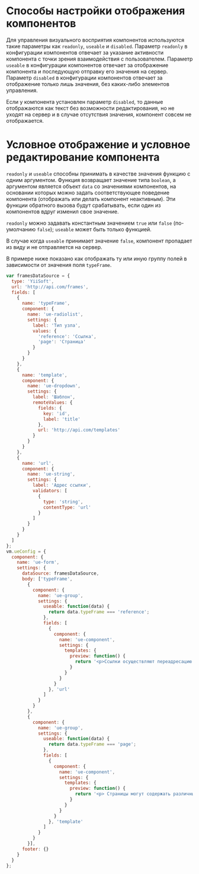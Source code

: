 # Cпособы настройки отображения компонентов

Для управления визуального восприятия компонентов используются такие параметры как `readonly`, `useable` и `disabled`.
Параметр `readonly` в конфигурации компонентов отвечает за указание активности компонента с точки зрения взаимодействия с пользователем.
Параметр `useable` в конфигурации компонентов отвечает за отображение компонента и последующую отправку его значения на сервер.
Параметр `disabled` в конфигурации компонентов отвечает за отображение только лишь значения, без каких-либо элементов управления.

Если у компонента установлен параметр `disabled`, то данные отображаются как текст без возможности редактирования, но не уходят на сервер и в случае отсутствия значения, компонент совсем не отображается.

# Условное отображение и условное редактирование компонента

`readonly` и `useable` способны принимать в качестве значения функцию с одним аргументом. Функция возвращает значение типа `boolean`, а аргументом является объект `data` со значениями компонентов, на основании которых можно задать соответствующее поведение компонента (отображать или делать компонент неактивным).
Эти функции обратного вызова будут срабатывать, если один из компонентов вдруг изменил свое значение.

`readonly` можно задавать константным значением `true` или `false` (по-умолчанию `false`);
`useable` может быть только функцией.

В случае когда `useable` принимает значение `false`, компонент пропадает из виду и не отправляется на сервер.

В примере ниже показано как отображать ту или иную группу полей в зависимости от значения поля `typeFrame`.

```javascript
var framesDataSource = {
  type: 'YiiSoft',
  url: 'http://api.com/frames',
  fields: [
    {
      name: 'typeFrame',
      component: {
        name: 'ue-radiolist',
        settings: {
          label: 'Тип узла',
          values: {
            'reference': 'Ссылка',
            'page': 'Страница'
          }
        }
      }
    },
    {
      name: 'template',
      component: {
        name: 'ue-dropdown',
        settings: {
          label: 'Шаблон',
          remoteValues: {
            fields: {
              key: 'id',
              label: 'title'
            },
            url: 'http://api.com/templates'
          }
        }
      }
    },
    {
      name: 'url',
      component: {
        name: 'ue-string',
        settings: {
          label: 'Адрес ссылки',
          validators: [
            {
              type: 'string',
              contentType: 'url'
            }
          ]
        }
      }
    }
  ]
};
vm.ueConfig = {
  component: {
    name: 'ue-form',
    settings: {
      dataSource: framesDataSource,
      body: ['typeFrame',
        {
          component: {
            name: 'ue-group',
            settings: {
              useable: function(data) {
                return data.typeFrame === 'reference';
              },
              fields: [
                {
                  component: {
                    name: 'ue-component',
                    settings: {
                      templates: {
                        preview: function() {
                          return '<p>Ссылки осуществляют переадресацию по указанному URL.</p>';
                        }
                      }
                    }
                  }
                }, 'url'
              ]
            }
          }
        },
        {
          component: {
            name: 'ue-group',
            settings: {
              useable: function(data) {
                return data.typeFrame === 'page';
              },
              fields: [
                {
                  component: {
                    name: 'ue-component',
                    settings: {
                      templates: {
                        preview: function() {
                          return '<p> Страницы могут содержать различный настраиваемый контент, определенный шаблонами. </p>';
                        }
                      }
                    }
                  }
                }, 'template'
              ]
            }
          }
        }],
      footer: {}
    }
  }
};
```
